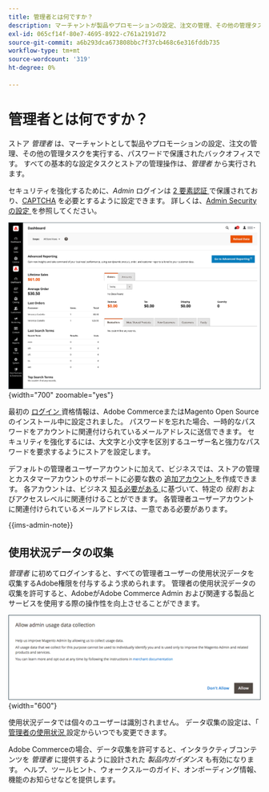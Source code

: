 ```yaml
---
title: 管理者とは何ですか？
description: マーチャントが製品やプロモーションの設定、注文の管理、その他の管理タスクを実行する場所である  [!DNL Commerce] Admin について説明します。
exl-id: 065cf14f-80e7-4695-8922-c761a2191d72
source-git-commit: a6b293dca673808bbc7f37cb468c6e316fddb735
workflow-type: tm+mt
source-wordcount: '319'
ht-degree: 0%

---
```



# 管理者とは何ですか？

ストア _管理者_ は、マーチャントとして製品やプロモーションの設定、注文の管理、その他の管理タスクを実行する、パスワードで保護されたバックオフィスです。 すべての基本的な設定タスクとストアの管理操作は、_管理者_ から実行されます。

セキュリティを強化するために、_Admin_ ログインは [2 要素認証 ](../systems/security-two-factor-authentication.md) で保護されており、[CAPTCHA](../systems/security-captcha.md) を必要とするように設定できます。 詳しくは、[Admin Security の設定 ](../systems/security-admin.md) を参照してください。

![ 管理サイドバーとダッシュボード ](./assets/admin-dashboard.png){width="700" zoomable="yes"}

最初の [ ログイン ](admin-signin.md) 資格情報は、Adobe CommerceまたはMagento Open Sourceのインストール中に設定されました。 パスワードを忘れた場合、一時的なパスワードをアカウントに関連付けられているメールアドレスに送信できます。 セキュリティを強化するには、大文字と小文字を区別するユーザー名と強力なパスワードを要求するようにストアを設定します。

デフォルトの管理者ユーザーアカウントに加えて、ビジネスでは、ストアの管理とカスタマーアカウントのサポートに必要な数の [ 追加アカウント ](../systems/permissions-users-all.md) を作成できます。 各アカウントは、ビジネス [ 知る必要がある ](../systems/permissions-user-roles.md) に基づいて、特定の _役割_ およびアクセスレベルに関連付けることができます。 各管理者ユーザーアカウントに関連付けられているメールアドレスは、一意である必要があります。

{{ims-admin-note}}

## 使用状況データの収集

_管理者_ に初めてログインすると、すべての管理者ユーザーの使用状況データを収集するAdobe権限を付与するよう求められます。 管理者の使用状況データの収集を許可すると、AdobeがAdobe Commerce Admin および関連する製品とサービスを使用する際の操作性を向上させることができます。

![ 管理者による使用状況データの収集を許可 ](./assets/admin-usage-data.png){width="600"}

使用状況データでは個々のユーザーは識別されません。 データ収集の設定は、「[ 管理者の使用状況 ](../configuration-reference/advanced/admin.md#admin-usage) 設定からいつでも変更できます。

Adobe Commerceの場合、データ収集を許可すると、インタラクティブコンテンツを _管理者_ に提供するように設計された _製品内ガイダンス_ も有効になります。 ヘルプ、ツールヒント、ウォークスルーのガイド、オンボーディング情報、機能のお知らせなどを提供します。

